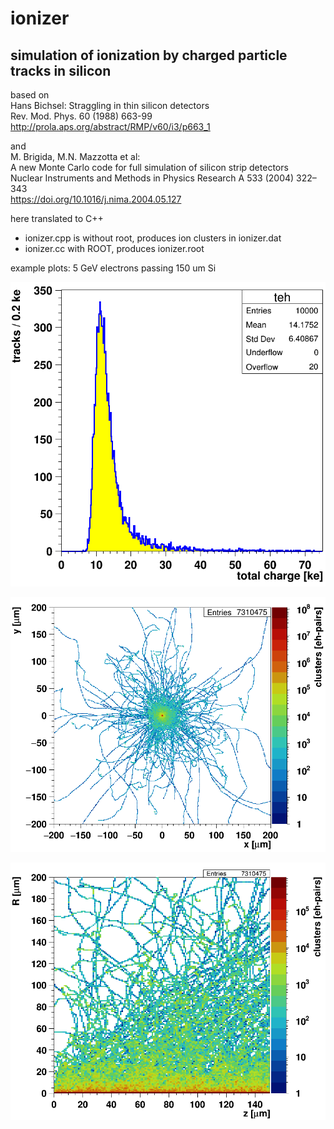 
# ionizer

## simulation of ionization by charged particle tracks in silicon

based on  
Hans Bichsel: Straggling in thin silicon detectors  
Rev. Mod. Phys. 60 (1988) 663-99  
http://prola.aps.org/abstract/RMP/v60/i3/p663_1

and  
M. Brigida, M.N. Mazzotta et al:  
A new Monte Carlo code for full simulation of silicon strip detectors  
Nuclear Instruments and Methods in Physics Research A 533 (2004) 322–343  
https://doi.org/10.1016/j.nima.2004.05.127

here translated to C++
- ionizer.cpp is without root, produces ion clusters in ionizer.dat
- ionizer.cc with ROOT, produces ionizer.root

example plots: 5 GeV electrons passing 150 um Si

![energy loss](teh.png "ionization in 150 um Si")

![energy loss](xy.png "x-y ionization map")

![energy loss](rz.png "R-z ionization map")
